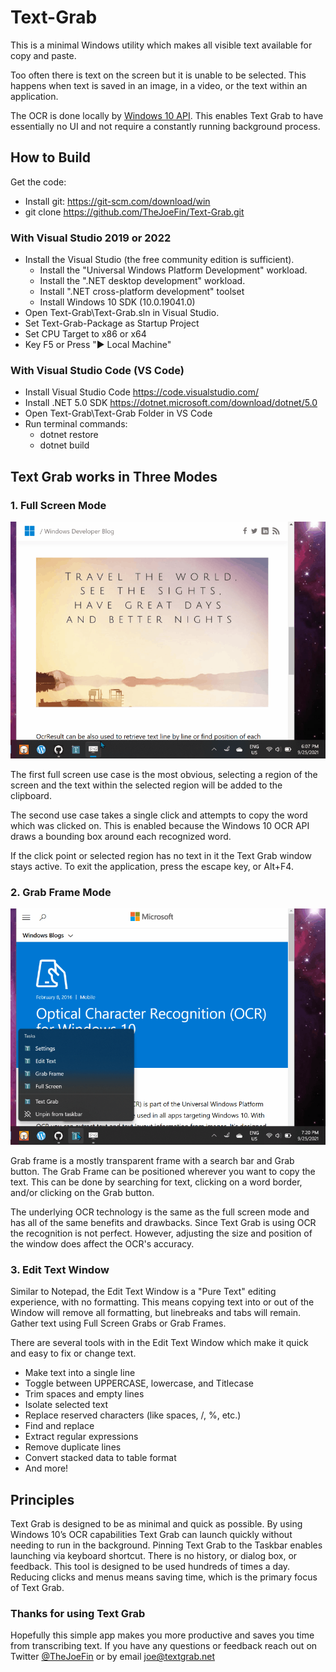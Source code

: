 # Text-Grab

This is a minimal Windows utility which makes all visible text available for copy and paste. 

Too often there is text on the screen but it is unable to be selected. This happens when text is saved in an image, in a video, or the text within an application. 

The OCR is done locally by [Windows 10 API](https://docs.microsoft.com/en-us/uwp/api/Windows.Media.Ocr). This enables Text Grab to have essentially no UI and not require a constantly running background process.

## How to Build
Get the code:
- Install git: https://git-scm.com/download/win
- git clone https://github.com/TheJoeFin/Text-Grab.git

### With Visual Studio 2019 or 2022
- Install the Visual Studio (the free community edition is sufficient).
    - Install the "Universal Windows Platform Development" workload.
    - Install the ".NET desktop development" workload.
    - Install ".NET cross-platform development" toolset
    - Install Windows 10 SDK (10.0.19041.0)
- Open Text-Grab\Text-Grab.sln in Visual Studio.
- Set Text-Grab-Package as Startup Project
- Set CPU Target to x86 or x64
- Key F5 or Press "▶ Local Machine"

### With Visual Studio Code (VS Code)
- Install Visual Studio Code https://code.visualstudio.com/
- Install .NET 5.0 SDK https://dotnet.microsoft.com/download/dotnet/5.0
- Open Text-Grab\Text-Grab Folder in VS Code
- Run terminal commands:
    - dotnet restore
    - dotnet build 


## Text Grab works in Three Modes

### 1. Full Screen Mode
![Select text from a region](images\2-3-Full-Screen-Grab-med.gif)

The first full screen use case is the most obvious, selecting a region of the screen and the text within the selected region will be added to the clipboard.

The second use case takes a single click and attempts to copy the word which was clicked on. This is enabled because the Windows 10 OCR API draws a bounding box around each recognized word. 

If the click point or selected region has no text in it the Text Grab window stays active. To exit the application, press the escape key, or Alt+F4.

### 2. Grab Frame Mode
![Grab Frame](images\2-3-Grab-Frame-Medium.gif)

Grab frame is a mostly transparent frame with a search bar and Grab button. The Grab Frame can be positioned wherever you want to copy the text. This can be done by searching for text, clicking on a word border, and/or clicking on the Grab button.

The underlying OCR technology is the same as the full screen mode and has all of the same benefits and drawbacks. Since Text Grab is using OCR the recognition is not perfect. However, adjusting the size and position of the window does affect the OCR's accuracy.


### 3. Edit Text Window

Similar to Notepad, the Edit Text Window is a "Pure Text" editing experience, with no formatting. This means copying text into or out of the Window will remove all formatting, but linebreaks and tabs will remain. Gather text using Full Screen Grabs or Grab Frames.

There are several tools with in the Edit Text Window which make it quick and easy to fix or change text.
- Make text into a single line
- Toggle between UPPERCASE, lowercase, and Titlecase
- Trim spaces and empty lines
- Isolate selected text
- Replace reserved characters (like spaces, /, %, etc.)
- Find and replace
- Extract regular expressions
- Remove duplicate lines
- Convert stacked data to table format
- And more!


## Principles
Text Grab is designed to be as minimal and quick as possible. By using Windows 10’s OCR capabilities Text Grab can launch quickly without needing to run in the background. Pinning Text Grab to the Taskbar enables launching via keyboard shortcut. 
There is no history, or dialog box, or feedback. This tool is designed to be used hundreds of times a day. Reducing clicks and menus means saving time, which is the primary focus of Text Grab. 
### Thanks for using Text Grab
Hopefully this simple app makes you more productive and saves you time from transcribing text.
If you have any questions or feedback reach out on Twitter [@TheJoeFin](http://www.twitter.com/thejoefin) or by email joe@textgrab.net
